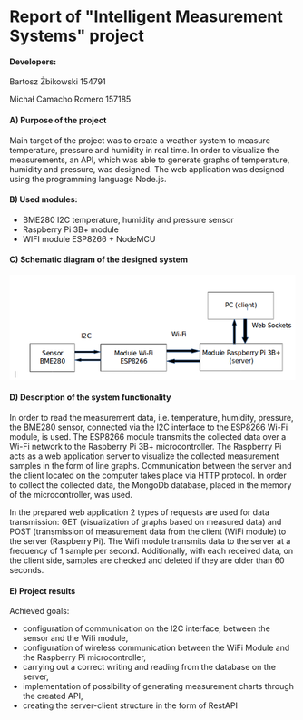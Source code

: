# Report of "Intelligent Measurement Systems" project

#### Developers:

Bartosz Żbikowski 154791

Michał Camacho Romero 157185

#### A) Purpose of the project

Main target of the project was to create a weather system to measure temperature, pressure and humidity in real time.
In order to visualize the measurements, an API, which was able to generate graphs of temperature,
 humidity and pressure, was designed. 
The web application was designed using the programming language Node.js.

#### B) Used modules:

* BME280 I2C temperature, humidity and pressure sensor
* Raspberry Pi 3B+ module
* WIFI module ESP8266 + NodeMCU

#### C) Schematic diagram of the designed system

![Screenshot](doc/blockScheme.png)

#### D) Description of the system functionality

In order to read the measurement data, i.e. temperature, humidity, pressure, the BME280 sensor,
 connected via the I2C interface to the ESP8266 Wi-Fi module, is used. 
The ESP8266 module transmits the collected data over a Wi-Fi network to the Raspberry Pi 3B+ microcontroller. 
The Raspberry Pi acts as a web application server to visualize the collected measurement samples in the form of line graphs. 
Communication between the server and the client located on the computer takes place via HTTP protocol.
 In order to collect the collected data, the MongoDb database, placed in the memory of the microcontroller, was used.

In the prepared web application 2 types of requests are used for data transmission:
 GET (visualization of graphs based on measured data) and POST (transmission of measurement data from the client 
 (WiFi module) to the server (Raspberry Pi). The Wifi module transmits data to the server at a frequency of 1 sample per second.
  Additionally, with each received data, on the client side, samples are checked and deleted if they are older than 60 seconds.

#### E) Project results

Achieved goals:

* configuration of communication on the I2C interface, between the sensor and the Wifi module,
* configuration of wireless communication between the WiFi Module and the Raspberry Pi microcontroller,
* carrying out a correct writing and reading from the database on the server,
* implementation of possibility of generating measurement charts through the created API,
* creating the server-client structure in the form of RestAPI







